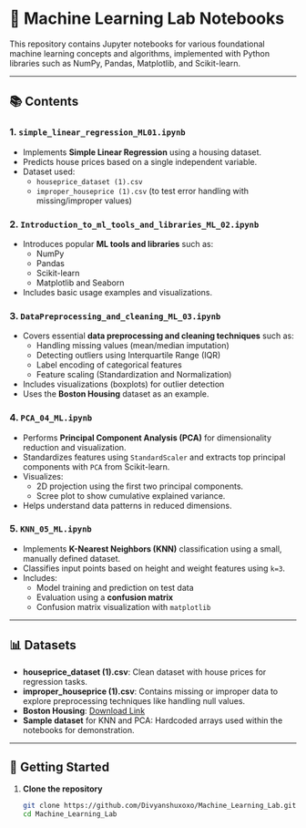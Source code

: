 # 📘 Machine Learning Lab Notebooks

This repository contains Jupyter notebooks for various foundational machine learning concepts and algorithms, implemented with Python libraries such as NumPy, Pandas, Matplotlib, and Scikit-learn.

---

## 📚 Contents

### 1. `simple_linear_regression_ML01.ipynb`
- Implements **Simple Linear Regression** using a housing dataset.
- Predicts house prices based on a single independent variable.
- Dataset used:  
  - `houseprice_dataset (1).csv`  
  - `improper_houseprice (1).csv` (to test error handling with missing/improper values)

### 2. `Introduction_to_ml_tools_and_libraries_ML_02.ipynb`
- Introduces popular **ML tools and libraries** such as:
  - NumPy
  - Pandas
  - Scikit-learn
  - Matplotlib and Seaborn
- Includes basic usage examples and visualizations.

### 3. `DataPreprocessing_and_cleaning_ML_03.ipynb`
- Covers essential **data preprocessing and cleaning techniques** such as:  
  - Handling missing values (mean/median imputation)  
  - Detecting outliers using Interquartile Range (IQR)  
  - Label encoding of categorical features  
  - Feature scaling (Standardization and Normalization)  
- Includes visualizations (boxplots) for outlier detection  
- Uses the **Boston Housing** dataset as an example.  

### 4. `PCA_04_ML.ipynb`
- Performs **Principal Component Analysis (PCA)** for dimensionality reduction and visualization.
- Standardizes features using `StandardScaler` and extracts top principal components with `PCA` from Scikit-learn.
- Visualizes:
  - 2D projection using the first two principal components.
  - Scree plot to show cumulative explained variance.
- Helps understand data patterns in reduced dimensions.

### 5. `KNN_05_ML.ipynb`
- Implements **K-Nearest Neighbors (KNN)** classification using a small, manually defined dataset.
- Classifies input points based on height and weight features using `k=3`.
- Includes:
  - Model training and prediction on test data
  - Evaluation using a **confusion matrix**
  - Confusion matrix visualization with `matplotlib`

---

## 📊 Datasets

- **houseprice_dataset (1).csv**: Clean dataset with house prices for regression tasks.  
- **improper_houseprice (1).csv**: Contains missing or improper data to explore preprocessing techniques like handling null values.  
- **Boston Housing**: [Download Link](https://raw.githubusercontent.com/selva86/datasets/master/BostonHousing.csv)  
- **Sample dataset** for KNN and PCA: Hardcoded arrays used within the notebooks for demonstration.

---

## 🚀 Getting Started

1. **Clone the repository**
   ```bash
   git clone https://github.com/Divyanshuxoxo/Machine_Learning_Lab.git
   cd Machine_Learning_Lab
